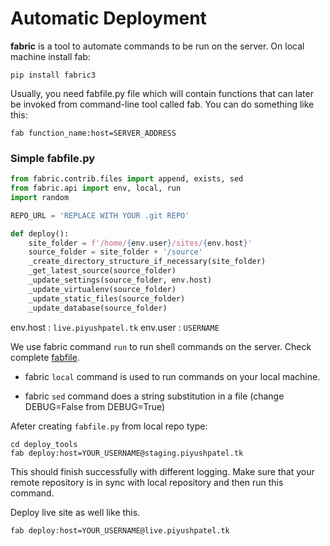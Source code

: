 # Automatic Deployment

**fabric** is a tool to automate commands to be run on the server. On local machine install fab:

`pip install fabric3`

Usually, you need fabfile.py file which will contain functions that can later be invoked from command-line tool called fab. You can do something like this:

`fab function_name:host=SERVER_ADDRESS`

### Simple fabfile.py

```python
from fabric.contrib.files import append, exists, sed
from fabric.api import env, local, run
import random

REPO_URL = 'REPLACE WITH YOUR .git REPO'

def deploy():
    site_folder = f'/home/{env.user}/sites/{env.host}'
    source_folder = site_folder + '/source'
    _create_directory_structure_if_necessary(site_folder)
    _get_latest_source(source_folder)
    _update_settings(source_folder, env.host)
    _update_virtualenv(source_folder)
    _update_static_files(source_folder)
    _update_database(source_folder)
```

env.host : `live.piyushpatel.tk`
env.user : `USERNAME`

We use fabric command `run` to run shell commands on the server. Check complete [fabfile](fabfile.py).

- fabric `local` command is used to run commands on your local machine.

- fabric `sed` command does a string substitution in a file (change DEBUG=False from DEBUG=True)

Afeter creating `fabfile.py` from local repo type:

```shell
cd deploy_tools
fab deploy:host=YOUR_USERNAME@staging.piyushpatel.tk
```

This should finish successfully with different logging. Make sure that your remote repository is in sync with local repository and then run this command.

Deploy live site as well like this.

`fab deploy:host=YOUR_USERNAME@live.piyushpatel.tk`